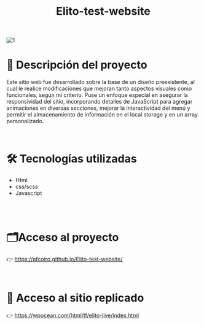 <h1 align="center">Elito-test-website</h1>
<br>

![1](https://github.com/AFCoiro/Elito-test-website/assets/95722600/c90c8efa-87e0-4a83-8c5c-4d4e94dee5af)


# 📝 Descripción del proyecto

<p>Este sitio web fue desarrollado sobre la base de un diseño preexistente, al cual le realice modificaciones que mejoran tanto aspectos visuales como funcionales, según mi criterio. Puse un enfoque especial en asegurar la responsividad del sitio, incorporando detalles de JavaScript para agregar animaciones en diversas secciones, mejorar la interactividad del menú y permitir el almacenamiento de información en el local storage y en un array personalizado.</p>


<br>

# 🛠️ Tecnologías utilizadas

<ul> 
<li>Html</li>
<li>css/scss</li>
<li>Javascript</li>
</ul>

<br>
<br>

# 🗂️Acceso al proyecto

 👉 https://afcoiro.github.io/Elito-test-website/

<br>

# 📁 Acceso al sitio replicado

 👉 https://wpocean.com/html/tf/elito-live/index.html

